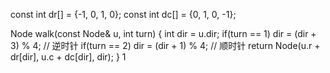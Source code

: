 const int dr[] = {-1, 0, 1, 0};
const int dc[] = {0, 1, 0, -1};

Node walk(const Node& u, int turn) {
  int dir = u.dir;
  if(turn == 1) dir = (dir + 3) % 4; // 逆时针
  if(turn == 2) dir = (dir + 1) % 4; // 顺时针
  return Node(u.r + dr[dir], u.c + dc[dir], dir);
}
1
